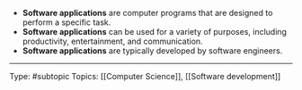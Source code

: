 - **Software applications** are computer programs that are designed to perform a specific task.
- **Software applications** can be used for a variety of purposes, including productivity, entertainment, and communication.
- **Software applications** are typically developed by software engineers.

___
Type: #subtopic 
Topics: [[Computer Science]], [[Software development]]

